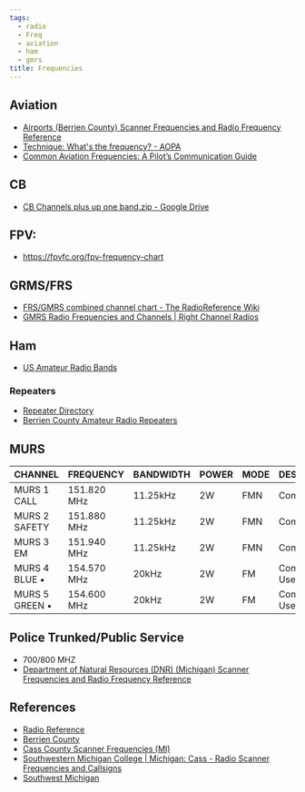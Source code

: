 ```yaml
---
tags:
  - radio
  - Freq
  - aviation
  - ham
  - gmrs
title: Frequencies
---
```

## Aviation
- [Airports (Berrien County) Scanner Frequencies and Radio Frequency Reference](https://www.radioreference.com/db/aid/7690)
- [Technique: What's the frequency? - AOPA](https://www.aopa.org/news-and-media/all-news/2018/january/pilot/technique-whats-the-frequency#:~:text=Legally%2C%20for%20air%2Dto%2D,share%20123.3%20and%20123.5%20MHz.)
- [Common Aviation Frequencies: A Pilot’s Communication Guide](https://www.pilotmall.com/blogs/news/common-aviation-frequencies-a-pilot-s-communication-guide)
## CB
- [CB Channels plus up one band.zip - Google Drive](https://drive.google.com/file/d/1O8CEfGy9_dffhHHgaO42yuPo63xomgj3/view)
## FPV:
- https://fpvfc.org/fpv-frequency-chart

## GRMS/FRS
-  [FRS/GMRS combined channel chart - The RadioReference Wiki](https://wiki.radioreference.com/index.php/FRS/GMRS_combined_channel_chart)
 - [GMRS Radio Frequencies and Channels | Right Channel Radios](https://www.rightchannelradios.com/blogs/newsletters/gmrs-radio-frequencies-and-channels)
## Ham
- [US Amateur Radio Bands](Band%20Chart%208_5%20X%2011%20Color.pdf)
### Repeaters
- [Repeater Directory](http://www.miarc.com/repeaterDir.php?parm1=Quadrant&parm2=SW)
- [Berrien County Amateur Radio Repeaters](https://www.repeaterbook.com/repeaters/location_search.php?type=county&state_id=26&loc=Berrien)

## MURS


| **CHANNEL**    | **FREQUENCY** | **BANDWIDTH** | **POWER** | **MODE** | **DESCRIPTION**     |
| -------------- | ------------- | ------------- | --------- | -------- | ------------------- |
| MURS 1 CALL    | 151.820 MHz   | 11.25kHz      | 2W        | FMN      | Common Use          |
| MURS 2 SAFETY  | 151.880 MHz   | 11.25kHz      | 2W        | FMN      | Common Use          |
| MURS 3 EM      | 151.940 MHz   | 11.25kHz      | 2W        | FMN      | Common Use          |
| MURS 4 BLUE •  | 154.570 MHz   | 20kHz         | 2W        | FM       | Common Use/Blue Dot |
| MURS 5 GREEN • | 154.600 MHz   | 20kHz         | 2W        | FM       | Common Use/Blue Dot |

## Police Trunked/Public Service
- 700/800 MHZ 
- [Department of Natural Resources (DNR) (Michigan) Scanner Frequencies and Radio Frequency Reference](https://www.radioreference.com/db/aid/1325)
## References
- [Radio Reference](https://www.radioreference.com/)
- [Berrien County](https://www.radioreference.com/db/browse/ctid/1237)
- [Cass County Scanner Frequencies (MI)](http://www.interceptradio.com/slocal.php?disp=1&country=US&state=MI&county=Cass)
- [Southwestern Michigan College | Michigan: Cass - Radio Scanner Frequencies and Callsigns](https://www.scannerfrequencies.com/radio/michigan/cass/909025/WPWT498)
- [Southwest Michigan](https://www.angelfire.com/mi3/swmichiganfreq/frequencies.html#Berrien)





